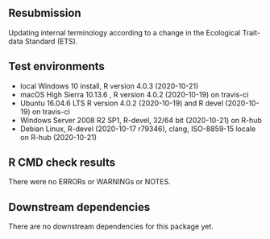 ## Resubmission

Updating internal terminology according to a change in the Ecological Trait-data Standard (ETS). 

## Test environments

* local Windows 10 install, R version 4.0.3 (2020-10-21) 
* macOS High Sierra 10.13.6 , R version 4.0.2 (2020-10-19) on travis-ci
* Ubuntu 16.04.6 LTS R version 4.0.2 (2020-10-19) and R devel (2020-10-19) on travis-ci
* Windows Server 2008 R2 SP1, R-devel, 32/64 bit (2020-10-21) on R-hub
* Debian Linux, R-devel (2020-10-17 r79346), clang, ISO-8859-15 locale on R-hub (2020-10-21)

## R CMD check results

There were no ERRORs or WARNINGs or NOTES. 

## Downstream dependencies

There are no downstream dependencies for this package yet. 
